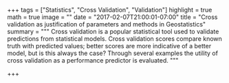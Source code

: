 +++
tags = ["Statistics", "Cross Validation", "Validation"]
highlight = true
math = true
image = ""
date = "2017-02-07T21:00:01-07:00"
title = "Cross validation as justification of parameters and methods in Geostatistics"
summary = """
Cross validation is a popular statistical tool used to validate predictions from statistical models. Cross validation scores compare known truth with predicted values; better scores are more indicative of a better model, but is this always the case? Through several examples the utility of cross validation as a performance predictor is evaluated.
"""

+++
